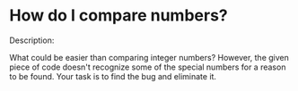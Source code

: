 # How do I compare numbers?
Description:

What could be easier than comparing integer numbers? However, the given piece of code doesn't recognize some of the special numbers for a reason to be found. Your task is to find the bug and eliminate it.

